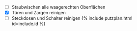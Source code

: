  - [ ] Staubwischen alle waagerechten Oberflächen
 - [x] Türen und Zargen reinigen
 - [ ] Steckdosen und Schalter reinigen
 {%  include putzplan.html id=include.id %}

<!--stackedit_data:
eyJoaXN0b3J5IjpbLTE5Mzk0OTc2NjAsLTE5NzExMTY0ODEsOT
c0MzY2OTU2XX0=
-->